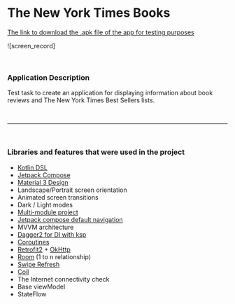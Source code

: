 # The New York Times Books

[The link to download the .apk file of the app for testing purposes]()

![screen_record]

<br>

### Application Description

Test task to create an application for displaying information about book reviews and The New York
Times Best Sellers lists.

<br>

---

<br>

### Libraries and features that were used in the project

- [Kotlin DSL](https://docs.gradle.org/current/userguide/kotlin_dsl.html)
- [Jetpack Compose](https://developer.android.com/jetpack/compose)
- [Material 3 Design](https://developer.android.com/jetpack/androidx/releases/compose-material3)
- Landscape/Portrait screen orientation
- Animated screen transitions
- Dark / Light modes
- [Multi-module project](https://developer.android.com/topic/modularization)
- [Jetpack compose default navigation](https://developer.android.com/jetpack/compose/navigation)
- MVVM architecture
- [Dagger2 for DI with ksp](https://dagger.dev/)
- [Coroutines](https://developer.android.com/kotlin/coroutines)
- [Retrofit2](https://square.github.io/retrofit/) + [OkHttp](https://square.github.io/okhttp/)
- [Room](https://developer.android.com/jetpack/androidx/releases/room) (1 to n relationship)
- [Swipe Refresh](https://google.github.io/accompanist/swiperefresh/)
- [Coil](https://coil-kt.github.io/coil/)
- The Internet connectivity check
- Base viewModel
- StateFlow
